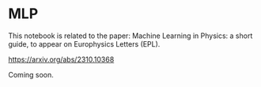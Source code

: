 # MLP
This notebook is related to the paper: Machine Learning in Physics: a short guide, to appear on Europhysics Letters (EPL).

https://arxiv.org/abs/2310.10368

Coming soon.

